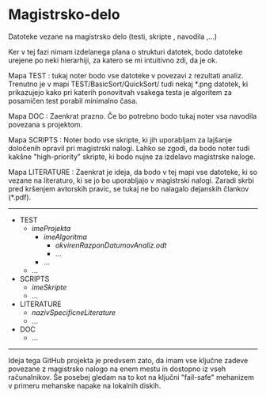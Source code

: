 # Magistrsko-delo

Datoteke vezane na magistrsko delo (testi, skripte , navodila ,...)

Ker v tej fazi nimam izdelanega plana o strukturi datotek, bodo datoteke urejene po neki hierarhiji, za katero
se mi intuitivno zdi, da je ok.

Mapa TEST : tukaj noter bodo vse datoteke v povezavi z rezultati analiz.
Trenutno je v mapi TEST/BasicSort/QuickSort/ tudi nekaj *.png datotek, ki
prikazujejo kako pri katerih ponovitvah vsakega testa je algoritem za
posamičen test porabil minimalno časa.

Mapa DOC : Zaenkrat prazno. Če bo potrebno bodo tukaj noter vsa navodila 
povezana s projektom.

Mapa SCRIPTS : Noter bodo vse skripte, ki jih uporabljam za lajšanje določenih
opravil pri magistrski nalogi. Lahko se zgodi, da bodo noter tudi kakšne 
"high-priority" skripte, ki bodo nujne za izdelavo magistrske naloge.

Mapa LITERATURE : Zaenkrat je ideja, da bodo v tej mapi vse datoteke, ki
so vezane na literaturo, ki se jo bo uporabljajo v magistrski nalogi. Zaradi 
skrbi pred kršenjem avtorskih pravic, se tukaj ne bo nalagalo dejanskih 
člankov (*.pdf).

------------------------------------------------------------------------------

- TEST
	- _imeProjekta_ 
		- _imeAlgoritma_
			- _okvirenRazponDatumovAnaliz.odt_
			- ... 
		- ...
	- ...
- SCRIPTS 
	- _imeSkripte_ 
	- ... 
- LITERATURE 
	- _nazivSpecificneLiterature_ 
	- ... 
- DOC 
	- ... 

------------------------------------------------------------------------------

Ideja tega GitHub projekta je predvsem zato, da imam vse ključne zadeve 
povezane z magistrsko nalogo na enem mestu in dostopno iz vseh računalnikov.
Še posebej gledam na to kot na ključni "fail-safe" mehanizem v primeru mehanske
napake na lokalnih diskih.
